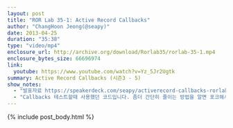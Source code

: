 ```yaml
---
layout: post
title: "ROR Lab 35-1: Active Record Callbacks"
author: "ChangHoon Jeong(@seapy)"
date: 2013-04-25
duration: "35:38"
type: "video/mp4"
enclosure_url: http://archive.org/download/Rorlab35/rorlab-35-1.mp4
enclosure_bytes_size: 66696974
link:
  youtube: https://www.youtube.com/watch?v=Yz_5Jr2Ugtk
summary: Active Record Callbacks (시즌3 - 5)
show_notes:
  - "발표자료 https://speakerdeck.com/seapy/activerecord-callbacks-rorlab-season-3-5"
  - "Callbacks 테스트할때 사용했던 코드입니다. 좀더 간단히 줄이는 방법을 알면 포크해서 수정해주세요 :) http://www.slideshare.net/seapy/season3-05active-recordcallbacks-20187325"
---
```


{% include post_body.html %}
